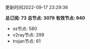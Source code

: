 更新时间2022-09-17 23:29:36

**总订阅: 73**
**总节点: 3079**
**有效节点: 940**
- ss节点: 580
- v2ray节点: 299
- trojan节点: 61

